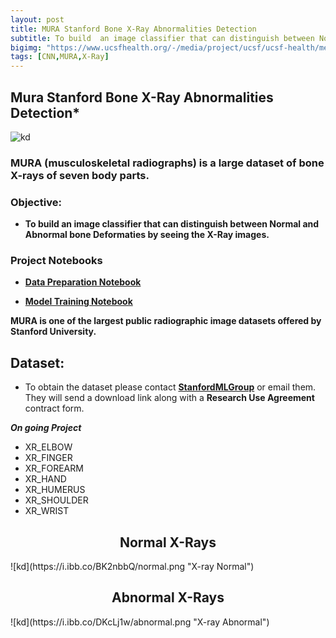 ```yaml
---
layout: post
title: MURA Stanford Bone X-Ray Abnormalities Detection
subtitle: To build  an image classifier that can distinguish between Normal and Abnormal bone Deformaties
bigimg: "https://www.ucsfhealth.org/-/media/project/ucsf/ucsf-health/medical-tests/hero/x-ray-skeleton-2x.jpg"
tags: [CNN,MURA,X-Ray]
---
```


## Mura Stanford Bone X-Ray Abnormalities Detection*
![kd](https://i.ibb.co/Yptm4k7/mura.jpg)


### MURA **(musculoskeletal radiographs)** is a large dataset of bone X-rays of seven body parts.

### Objective:
* **To build  an image classifier that can distinguish between Normal and Abnormal bone Deformaties by seeing the X-Ray images.**

### Project Notebooks
* [**Data Preparation Notebook**](https://github.com/shadab4150/Mura-Stanford-Bone-Xray-abnormalities-detection/blob/master/file_processing_mura_stanford_bone_abnormalities_.ipynb)


* [**Model Training Notebook**](https://github.com/shadab4150/Mura-Stanford-Bone-Xray-abnormalities-detection/blob/master/mura_stanford_bone_abnormalities_kappa.ipynb)



**MURA is one of the largest public radiographic image datasets offered by Stanford University.**



## Dataset:
* To obtain the dataset please contact [**StanfordMLGroup**](https://stanfordmlgroup.github.io/) or email them. They will send a download link along with a **Research Use Agreement** contract form.


***On going Project***



* XR_ELBOW
* XR_FINGER
* XR_FOREARM
* XR_HAND
* XR_HUMERUS
* XR_SHOULDER
* XR_WRIST

<center><h2> Normal X-Rays</h2></center>
![kd](https://i.ibb.co/BK2nbbQ/normal.png "X-ray Normal")



<center><h2> Abnormal X-Rays</h2></center>
![kd](https://i.ibb.co/DKcLj1w/abnormal.png "X-ray Abnormal")


